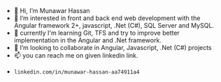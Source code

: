 - 👋 Hi, I’m Munawar Hassan
- 👀 I’m interested in front and back end web development with the Angular framework 2+, javascript, .Net (C#), SQL Server and MySQL.
- 🌱 currently I'm learning Git, TFS and try to improve better implementation in the Angular and .Net framework.
- 💞️ I’m looking to collaborate in Angular, Javascript, .Net (C#) projects
- 📫 you can reach me on given linkedin link.
-     linkedin.com/in/munawar-hassan-aa74911a4

<!---
Munawar080/Munawar080 is a ✨ special ✨ repository because its `README.md` (this file) appears on your GitHub profile.
You can click the Preview link to take a look at your changes.
--->
